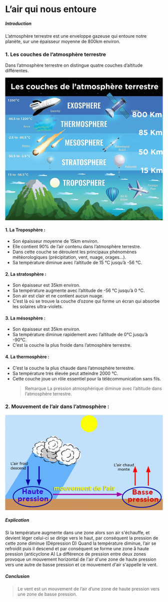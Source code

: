 # L’air qui nous entoure

##### Introduction

L’atmosphère terrestre est une enveloppe gazeuse qui entoure notre planète, sur une
épaisseur moyenne de 800km environ.

### 1. Les couches de l’atmosphère terrestre

Dans l’atmosphère terrestre on distingue quatre couches d’altitude différentes.

![couche_de_l_atmo](https://github.com/imaznag/test-images/blob/main/couches_atmospheriques.png?raw=true)

#### 1. La Troposphère :

- Son épaisseur moyenne de 15km environ.
- Elle contient 90% de l’air contenu dans l’atmosphère terrestre.
- Dans cette couche se déroulent les principaux phénomènes météorologiques (précipitation, vent, nuage, orages...).
- Sa température diminue avec l’altitude de 15 °C jusqu’à -56 °C.

#### 2. La stratosphère :

- Son épaisseur est 35km environ.
- Sa température augmente avec l’altitude de -56 °C jusqu’à 0 °C.
- Son air est clair et ne contient aucun nuage.
- C’est là où se trouve la couche d’ozone qui forme un écran qui absorbe les solaires ultra-violets.

#### 3. La mésosphère :

- Son épaisseur est 35km environ.
- Sa température diminue rapidement avec l’altitude de 0°C jusqu’à -90°C.
- C’est la couche la plus froide dans l’atmosphère terrestre.

#### 4. La thermosphère :

- C’est la couche la plus chaude dans l’atmosphère terrestre.
- Sa température très élevée peut atteindre 2000 °C.
- Cette couche joue un rôle essentiel pour la télécommunication sans fils.
  > Remarque
  > La pression atmosphérique diminue avec l’altitude dans l’atmosphère terrestre.

### 2. Mouvement de l’air dans l’atmosphère :

![formation_du_vent](https://github.com/imaznag/test-images/blob/main/formation_du_vent.png?raw=true)

##### Explication

Si la température augmente dans une zone alors son air s'échauffe, et devient léger celui-ci se dirige vers le haut, par conséquent la pression de cette zone diminue (Dépression D)
Quand la température diminue, l’air se refroidit puis il descend et par conséquent se forme une zone å haute pression
(anticyclone A)
La différence de pression entre deux zones provoque un mouvement horizontal de l'air d'une zone de haute pression vers une autre de basse pression et ce mouvement d'air s'appelle le vent.

##### Conclusion

> Le vent est un mouvement de l’air d’une zone de haute pression vers une zone de basse pression.
